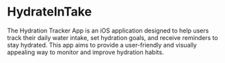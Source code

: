 # HydrateInTake
The Hydration Tracker App is an iOS application designed to help users track their daily water intake, set hydration goals, and receive reminders to stay hydrated. This app aims to provide a user-friendly and visually appealing way to monitor and improve hydration habits.
